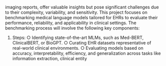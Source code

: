 imaging reports, offer valuable insights but pose significant challenges due to their
complexity, variability, and sensitivity. This project focuses on benchmarking medical
language models tailored for EHRs to evaluate their performance, reliability, and
applicability in clinical settings. The benchmarking process will involve the following key
components:
1. Steps:
○ Identifying state-of-the-art MLMs, such as Med-BERT, ClinicalBERT, or
BioGPT.
○ Curating EHR datasets representative of real-world clinical environments.
○ Evaluating models based on accuracy, interpretability, efficiency, and
generalization across tasks like information extraction, clinical entity
